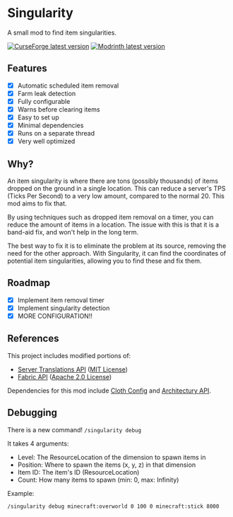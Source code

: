 # Singularity

A small mod to find item singularities.

[![CurseForge latest version](https://img.shields.io/curseforge/v/968634?style=for-the-badge&logo=curseforge&label=CurseForge&color=blue)](https://www.curseforge.com/minecraft/mc-mods/singularity-detector)
[![Modrinth latest version](https://img.shields.io/modrinth/v/singularity?style=for-the-badge&logo=modrinth&label=Modrinth&color=blue
)](https://modrinth.com/mod/singularity)

## Features

- [x] Automatic scheduled item removal
- [x] Farm leak detection
- [x] Fully configurable
- [x] Warns before clearing items
- [x] Easy to set up
- [x] Minimal dependencies
- [x] Runs on a separate thread
- [x] Very well optimized

## Why?

An item singularity is where there are tons (possibly thousands)
of items dropped on the ground in a single location. This can
reduce a server's TPS (Ticks Per Second) to a very low amount,
compared to the normal 20. This mod aims to fix that.

By using techniques such as dropped item removal on a timer, you
can reduce the amount of items in a location. The issue with this
is that it is a band-aid fix, and won't help in the long term.

The best way to fix it is to eliminate the problem at its source,
removing the need for the other approach. With Singularity, it can
find the coordinates of potential item singularities, allowing you
to find these and fix them.

## Roadmap

- [x] Implement item removal timer
- [x] Implement singularity detection
- [x] MORE CONFIGURATION!!

## References

This project includes modified portions of:

- [Server Translations API](https://github.com/NucleoidMC/Server-Translations) ([MIT License](./licenses/server-translations-api.txt)) 
- [Fabric API](https://github.com/FabricMC/fabric) ([Apache 2.0 License](./licenses/fabric-api.txt))

Dependencies for this mod include [Cloth Config](https://modrinth.com/mod/cloth-config)
and [Architectury API](https://modrinth.com/mod/architectury-api).

## Debugging

There is a new command! `/singularity debug`

It takes 4 arguments:

- Level: The ResourceLocation of the dimension to spawn items in
- Position: Where to spawn the items (x, y, z) in that dimension
- Item ID: The item's ID (ResourceLocation)
- Count: How many items to spawn (min: 0, max: Infinity)

Example:

```txt
/singularity debug minecraft:overworld 0 100 0 minecraft:stick 8000
```
